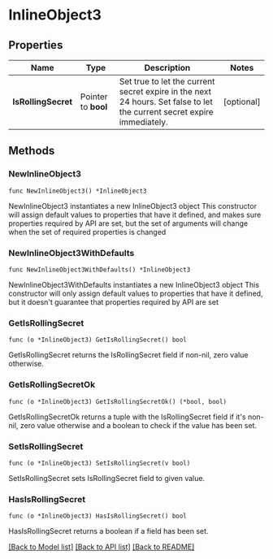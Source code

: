 # InlineObject3

## Properties

Name | Type | Description | Notes
------------ | ------------- | ------------- | -------------
**IsRollingSecret** | Pointer to **bool** | Set true to let the current secret expire in the next 24 hours. Set false to let the current secret expire immediately. | [optional] 

## Methods

### NewInlineObject3

`func NewInlineObject3() *InlineObject3`

NewInlineObject3 instantiates a new InlineObject3 object
This constructor will assign default values to properties that have it defined,
and makes sure properties required by API are set, but the set of arguments
will change when the set of required properties is changed

### NewInlineObject3WithDefaults

`func NewInlineObject3WithDefaults() *InlineObject3`

NewInlineObject3WithDefaults instantiates a new InlineObject3 object
This constructor will only assign default values to properties that have it defined,
but it doesn't guarantee that properties required by API are set

### GetIsRollingSecret

`func (o *InlineObject3) GetIsRollingSecret() bool`

GetIsRollingSecret returns the IsRollingSecret field if non-nil, zero value otherwise.

### GetIsRollingSecretOk

`func (o *InlineObject3) GetIsRollingSecretOk() (*bool, bool)`

GetIsRollingSecretOk returns a tuple with the IsRollingSecret field if it's non-nil, zero value otherwise
and a boolean to check if the value has been set.

### SetIsRollingSecret

`func (o *InlineObject3) SetIsRollingSecret(v bool)`

SetIsRollingSecret sets IsRollingSecret field to given value.

### HasIsRollingSecret

`func (o *InlineObject3) HasIsRollingSecret() bool`

HasIsRollingSecret returns a boolean if a field has been set.


[[Back to Model list]](../README.md#documentation-for-models) [[Back to API list]](../README.md#documentation-for-api-endpoints) [[Back to README]](../README.md)


